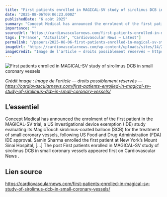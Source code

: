 ```yaml
---
title: "First patients enrolled in MAGICAL-SV study of sirolimus DCB in small coronary vessels"
date: "2025-08-06T09:06:23.000Z"
publishedDate: "6 août 2025"
summary: "Concept Medical has announced the enrolment of the first patient in the MAGICAL-SV trial, a US investigational device exemption (IDE) study evaluating its MagicTouch sirolimus-coated balloon (SCB) for the treatment of small coronary vessels, following US Food and Drug Administration (FDA) IDE approval. Samin Sharma enrolled the first patient at New York’s Mount Sinai Hospital, [&#8230;] The post First patients enrolled in MAGICAL-SV study of sirolimus DCB in small coronary vessels appeared first on Cardiovascular News ."
importance: ""
sourceUrl: "https://cardiovascularnews.com/first-patients-enrolled-in-magical-sv-study-of-sirolimus-dcb-in-small-coronary-vessels/"
tags: ["France", "Actualité", "Cardiovascular News — Latest"]
permalink: "/papers/2025-08-06-first-patients-enrolled-in-magical-sv-study-of-sirolimus-dcb-in-small-coronary-vessels"
imageUrl: "https://cardiovascularnews.com/wp-content/uploads/sites/14/2025/08/concept-magical-sv.jpg"
imageCredit: "Image de l’article — droits possiblement réservés — https://cardiovascularnews.com/first-patients-enrolled-in-magical-sv-study-of-sirolimus-dcb-in-small-coronary-vessels/"
---
```


![First patients enrolled in MAGICAL-SV study of sirolimus DCB in small coronary vessels](https://cardiovascularnews.com/wp-content/uploads/sites/14/2025/08/concept-magical-sv.jpg)

*Crédit image : Image de l’article — droits possiblement réservés — https://cardiovascularnews.com/first-patients-enrolled-in-magical-sv-study-of-sirolimus-dcb-in-small-coronary-vessels/*

## L’essentiel

Concept Medical has announced the enrolment of the first patient in the MAGICAL-SV trial, a US investigational device exemption (IDE) study evaluating its MagicTouch sirolimus-coated balloon (SCB) for the treatment of small coronary vessels, following US Food and Drug Administration (FDA) IDE approval. Samin Sharma enrolled the first patient at New York’s Mount Sinai Hospital, [&#8230;] The post First patients enrolled in MAGICAL-SV study of sirolimus DCB in small coronary vessels appeared first on Cardiovascular News .

## Lien source

https://cardiovascularnews.com/first-patients-enrolled-in-magical-sv-study-of-sirolimus-dcb-in-small-coronary-vessels/
